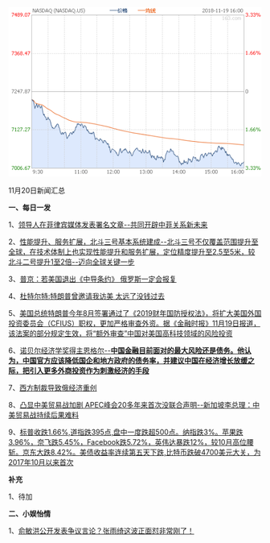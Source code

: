    ![11_01](.\11_20.png)

11月20日新闻汇总

**一、每日一发**

1、[领导人在菲律宾媒体发表署名文章--共同开辟中菲关系新未来](http://paper.people.com.cn/rmrb/html/2018-11/20/nw.D110000renmrb_20181120_3-01.htm)

2、[性能提升、服务扩展，北斗三号基本系统建成--北斗三号不仅覆盖范围提升至全球，在技术体制上也实现性能提升和服务扩展，定位精度提升至2.5至5米，较北斗二号提升1至2倍--迈向全球关键一步](http://paper.people.com.cn/rmrb/html/2018-11/20/nw.D110000renmrb_20181120_2-04.htm)

3、[普京：若美国退出《中导条约》 俄罗斯一定会报复](https://news.163.com/18/1120/06/E11L1Q0U0001875O.html)

4、[杜特尔特:特朗普曾邀请我访美 太远了没钱过去](https://news.163.com/18/1119/19/E10FS6980001875O.html)

5、[美国总统特朗普今年8月签署通过了《2019财年国防授权法》，将扩大美国外国投资委员会（CFIUS）职权，更加严格审查外资。据《金融时报》11月19日报道，该法案的部分规定生效，将“额外审查”中国对美国高科技领域的风险投资](https://news.163.com/18/1119/13/E0VQMK760001875O.html)

6、[诺贝尔经济学奖得主恩格尔--**中国金融目前面对的最大风险还是债务。他认为，中国官方应该降低国企和地方政府的债务率，并建议中国在经济增长放缓之际，把引入更多外商投资作为刺激经济的手段**](https://www.zaobao.com/finance/china/story20181120-909108)

7、[西方制裁导致俄经济重创](https://www.zaobao.com/news/world/story20181120-909047)

8、[凸显中美贸易战加剧 APEC峰会20多年来首次没联合声明--新加坡李总理：中美贸易战持续后果难料](https://www.zaobao.com/news/singapore/story20181119-908714)

9、[标普收跌1.66%,道指跌395点,盘中一度跌超500点。纳指跌3%。苹果跌3.96%，奈飞跌5.45%，Facebook跌5.72%，英伟达暴跌12%，较10月高位腰斩。京东大跌8.42%。美债收益率连续第五天下跌,比特币跌破4700美元大关，为2017年10月以来首次](http://money.163.com/18/1120/07/E11OHN6V00258152.html)



**补充**

1、待加



**二、小娱怡情**

1、[俞敏洪公开发表争议言论？张雨绮这波正面怼非常刚了！](http://news.67.com/bamiwen/2018/11/20/933440.html)